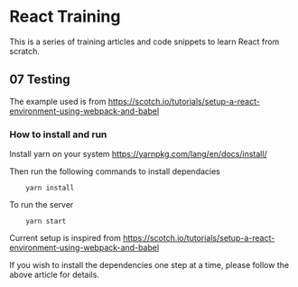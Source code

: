 # React Training
This is a series of training articles and code snippets to learn React from scratch.

## 07 Testing

The example used is from https://scotch.io/tutorials/setup-a-react-environment-using-webpack-and-babel

### How to install and run
Install yarn on your system
https://yarnpkg.com/lang/en/docs/install/

Then run the following commands to install dependacies

```
    yarn install    
```

To run the server
```
    yarn start
```

Current setup is inspired from https://scotch.io/tutorials/setup-a-react-environment-using-webpack-and-babel

If you wish to install the dependencies one step at a time, please follow the above article for details.
